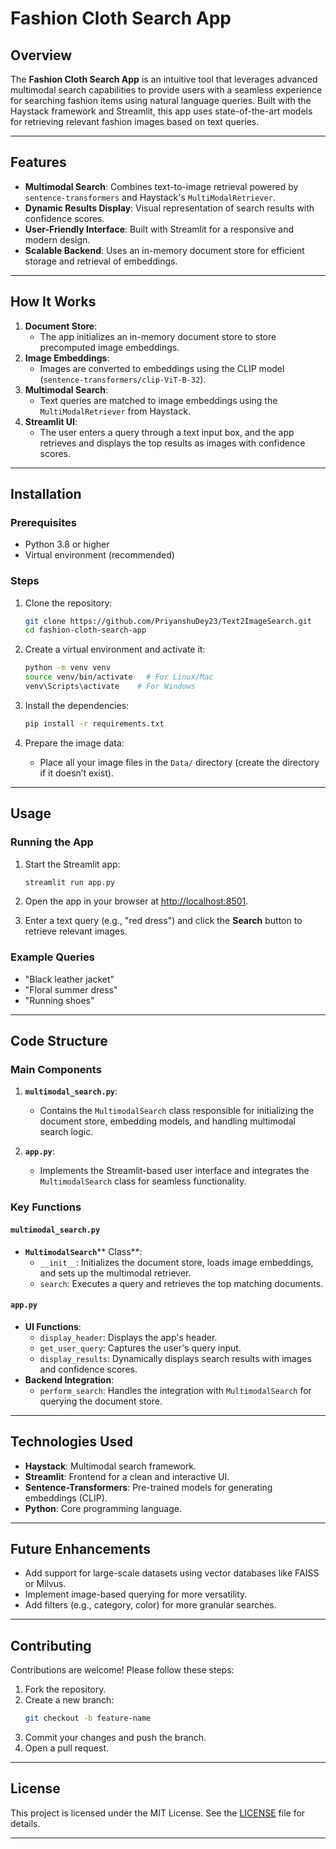 # Fashion Cloth Search App

## Overview

The **Fashion Cloth Search App** is an intuitive tool that leverages advanced multimodal search capabilities to provide users with a seamless experience for searching fashion items using natural language queries. Built with the Haystack framework and Streamlit, this app uses state-of-the-art models for retrieving relevant fashion images based on text queries.

---

## Features

- **Multimodal Search**: Combines text-to-image retrieval powered by `sentence-transformers` and Haystack's `MultiModalRetriever`.
- **Dynamic Results Display**: Visual representation of search results with confidence scores.
- **User-Friendly Interface**: Built with Streamlit for a responsive and modern design.
- **Scalable Backend**: Uses an in-memory document store for efficient storage and retrieval of embeddings.

---

## How It Works

1. **Document Store**:
   - The app initializes an in-memory document store to store precomputed image embeddings.
2. **Image Embeddings**:
   - Images are converted to embeddings using the CLIP model (`sentence-transformers/clip-ViT-B-32`).
3. **Multimodal Search**:
   - Text queries are matched to image embeddings using the `MultiModalRetriever` from Haystack.
4. **Streamlit UI**:
   - The user enters a query through a text input box, and the app retrieves and displays the top results as images with confidence scores.

---

## Installation

### Prerequisites

- Python 3.8 or higher
- Virtual environment (recommended)

### Steps

1. Clone the repository:

   ```bash
   git clone https://github.com/PriyanshuDey23/Text2ImageSearch.git
   cd fashion-cloth-search-app
   ```

2. Create a virtual environment and activate it:

   ```bash
   python -m venv venv
   source venv/bin/activate   # For Linux/Mac
   venv\Scripts\activate    # For Windows
   ```

3. Install the dependencies:

   ```bash
   pip install -r requirements.txt
   ```

4. Prepare the image data:

   - Place all your image files in the `Data/` directory (create the directory if it doesn’t exist).

---

## Usage

### Running the App

1. Start the Streamlit app:

   ```bash
   streamlit run app.py
   ```

2. Open the app in your browser at [http://localhost:8501](http://localhost:8501).

3. Enter a text query (e.g., "red dress") and click the **Search** button to retrieve relevant images.

### Example Queries

- "Black leather jacket"
- "Floral summer dress"
- "Running shoes"

---

## Code Structure

### Main Components

1. **`multimodal_search.py`**:

   - Contains the `MultimodalSearch` class responsible for initializing the document store, embedding models, and handling multimodal search logic.

2. **`app.py`**:

   - Implements the Streamlit-based user interface and integrates the `MultimodalSearch` class for seamless functionality.

### Key Functions

#### `multimodal_search.py`

- **`MultimodalSearch`**** Class**:
  - `__init__`: Initializes the document store, loads image embeddings, and sets up the multimodal retriever.
  - `search`: Executes a query and retrieves the top matching documents.

#### `app.py`

- **UI Functions**:
  - `display_header`: Displays the app's header.
  - `get_user_query`: Captures the user's query input.
  - `display_results`: Dynamically displays search results with images and confidence scores.
- **Backend Integration**:
  - `perform_search`: Handles the integration with `MultimodalSearch` for querying the document store.

---

## Technologies Used

- **Haystack**: Multimodal search framework.
- **Streamlit**: Frontend for a clean and interactive UI.
- **Sentence-Transformers**: Pre-trained models for generating embeddings (CLIP).
- **Python**: Core programming language.

---

## Future Enhancements

- Add support for large-scale datasets using vector databases like FAISS or Milvus.
- Implement image-based querying for more versatility.
- Add filters (e.g., category, color) for more granular searches.

---

## Contributing

Contributions are welcome! Please follow these steps:

1. Fork the repository.
2. Create a new branch:
   ```bash
   git checkout -b feature-name
   ```
3. Commit your changes and push the branch.
4. Open a pull request.

---

## License

This project is licensed under the MIT License. See the [LICENSE](LICENSE) file for details.

---





